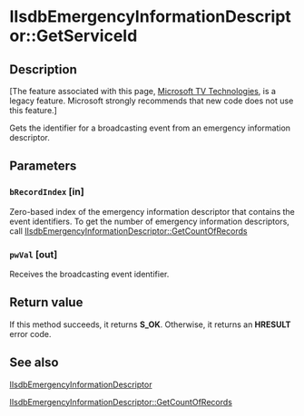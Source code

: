 # IIsdbEmergencyInformationDescriptor::GetServiceId

## Description

\[The feature associated with this page, [Microsoft TV Technologies](https://learn.microsoft.com/previous-versions/windows/desktop/mstv/microsoft-tv-technologies-portal), is a legacy feature. Microsoft strongly recommends that new code does not use this feature.\]

Gets the identifier for a broadcasting event from an emergency information descriptor.

## Parameters

### `bRecordIndex` [in]

Zero-based index of the emergency information descriptor that contains the event identifiers. To get the number of emergency information descriptors, call [IIsdbEmergencyInformationDescriptor::GetCountOfRecords](https://learn.microsoft.com/previous-versions/windows/desktop/api/dvbsiparser/nf-dvbsiparser-iisdbemergencyinformationdescriptor-getcountofrecords)

### `pwVal` [out]

Receives the broadcasting event identifier.

## Return value

If this method succeeds, it returns **S_OK**. Otherwise, it returns an **HRESULT** error code.

## See also

[IIsdbEmergencyInformationDescriptor](https://learn.microsoft.com/previous-versions/windows/desktop/api/dvbsiparser/nn-dvbsiparser-iisdbemergencyinformationdescriptor)

[IIsdbEmergencyInformationDescriptor::GetCountOfRecords](https://learn.microsoft.com/previous-versions/windows/desktop/api/dvbsiparser/nf-dvbsiparser-iisdbemergencyinformationdescriptor-getcountofrecords)